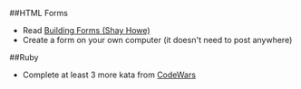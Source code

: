 ##HTML Forms
- Read [Building Forms (Shay Howe)](http://learn.shayhowe.com/html-css/building-forms)
- Create a form on your own computer (it doesn't need to post anywhere)

##Ruby
- Complete at least 3 more kata from [CodeWars](http://www.codewars.com/)

